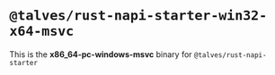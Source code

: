 # `@talves/rust-napi-starter-win32-x64-msvc`

This is the **x86_64-pc-windows-msvc** binary for `@talves/rust-napi-starter`

